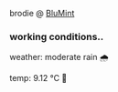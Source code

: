 brodie @ [BluMint](https://www.linkedin.com/company/blumint-io/)

<!--weather_start-->
### working conditions..

weather: moderate rain 🌧️

temp: 9.12 °C 🧥

<!--weather_end-->
